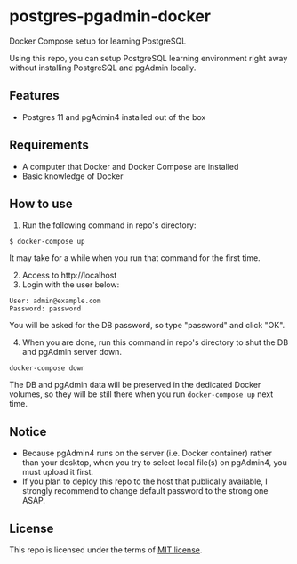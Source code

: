 # postgres-pgadmin-docker
Docker Compose setup for learning PostgreSQL

Using this repo, you can setup PostgreSQL learning environment right away without installing PostgreSQL and pgAdmin locally.

## Features

* Postgres 11 and pgAdmin4 installed out of the box

## Requirements
* A computer that Docker and Docker Compose are installed
* Basic knowledge of Docker

## How to use
1. Run the following command in repo's directory:
```
$ docker-compose up
```
It may take for a while when you run that command for the first time.

2. Access to http://localhost
3. Login with the user below:
```
User: admin@example.com
Password: password
```
You will be asked for the DB password, so type "password" and click "OK".

4. When you are done, run this command in repo's directory to shut the DB and pgAdmin server down.
```
docker-compose down
```

The DB and pgAdmin data will be preserved in the dedicated Docker volumes, so they will be still there when you run `docker-compose up` next time.

## Notice

* Because pgAdmin4 runs on the server (i.e. Docker container) rather than your desktop, when you try to select local file(s) on pgAdmin4, you must upload it first.
* If you plan to deploy this repo to the host that publically available, I strongly recommend to change default password to the strong one ASAP.

## License

This repo is licensed under the terms of [MIT license](https://github.com/cypress-io/cypress/blob/develop/LICENSE.md).

